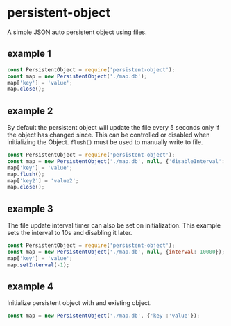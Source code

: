 # persistent-object
A simple JSON auto persistent object using files.

## example 1

``` js 
const PersistentObject = require('persistent-object');
const map = new PersistentObject('./map.db');
map['key'] = 'value';
map.close();
```
## example 2
By default the persistent object will update the file every 5 seconds only if the object has changed since. This can be controlled or disabled when 
initializing the Object. `flush()` must be used to manually write to file.

``` js
const PersistentObject = require('persistent-object');
const map = new PersistentObject('./map.db', null, {'disableInterval': true});
map['key'] = 'value';
map.flush();
map['key2'] = 'value2';
map.close();
```

## example 3 
The file update interval timer can also be set on initialization. This example sets the interval to 10s and disabling it later.

``` js
const PersistentObject = require('persistent-object');
const map = new PersistentObject('./map.db', null, {interval: 10000});
map['key'] = 'value';
map.setInterval(-1);
```

## example 4
Initialize persistent object with and existing object.

``` js 
const map = new PersistentObject('./map.db', {'key':'value'});
```

